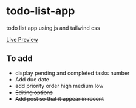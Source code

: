 # todo-list-app
todo list app using js and tailwind css

[Live Preview](https://asminkarki012.github.io/todo-list-app/)

## To add
- display pending and completed tasks number
- Add due date
- add priority order high medium low
- ~~Editing options~~
- ~~Add post so that it appear in recent~~

